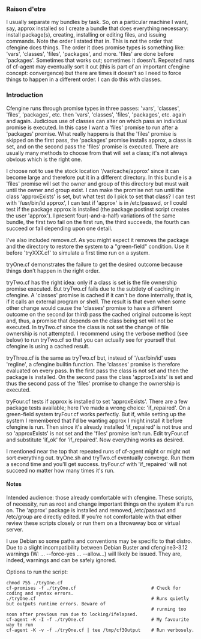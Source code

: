 ### Raison d'etre
I usually separate my bundles by task. So, on a particular machine I want, say, approx installed so I create a bundle that does everything necessary: install package(s), creating, installing or editing files, and issuing commands. Note the order I stated that in. This is not the order that cfengine does things. The order it does promise types is something like: 'vars', 'classes', 'files', 'packages', and more. 'files' are done before 'packages'. Sometimes that works out; sometimes it doesn't. Repeated runs of cf-agent may eventually sort it out (this is part of an important cfengine concept: convergence) but there are times it doesn't so I need to force things to happen in a different order. I can do this with classes.

### Introduction
Cfengine runs through promise types in three passes: 'vars', 'classes', 'files', 'packages', etc. then 'vars', 'classes', 'files', 'packages', etc. again and again. Judicious use of classes can alter on which pass an individual promise is executed. In this case I want a 'files' promise to run after a 'packages' promise. What really happens is that the 'files' promise is skipped on the first pass, the 'packages' promise installs approx, a class is set, and on the second pass the 'files' promise is executed. There are usually many methods to choose from that will set a class; it's not always obvious which is the right one.

I choose not to use the stock location '/var/cache/approx' since it can become large and therefore put it in a different directory. In this bundle is a 'files' promise will set the owner and group of this directory but must wait until the owner and group exist. I can make the promise not run until the class 'approxExists' is set, but what test do I pick to set that class? I can test with '/usr/bin/id approx', I can test if 'approx' is in /etc/passwd, or I could test if the package approx is installed (the package postinst script creates the user 'approx'). I present four(-and-a-half) variations of the same bundle, the first two fail on the first run, the third succeeds, the fourth can succeed or fail depending upon one detail.

I've also included remove.cf. As you might expect it removes the package and the directory to restore the system to a "green-field" condition. Use it before 'tryXXX.cf' to simulate a first time run on a system.

tryOne.cf demonstrates the failure to get the desired outcome because things don't happen in the right order.

tryTwo.cf has the right idea: only if a class is set is the file ownership promise executed. But tryTwo.cf fails due to the subtlety of caching in cfengine. A 'classes' promise is cached if it can't be done internally, that is, if it calls an external program or shell. The result is that even when some other change would cause the 'classes' promise to have a different outcome on the second (or third) pass the cached original outcome is kept and, thus, a promise that depends on the class being set will not be executed. In tryTwo.cf since the class is not set the change of file ownership is not attempted. I recommend using the verbose method (see below) to run tryTwo.cf so that you can actually see for yourself that cfengine is using a cached result.

tryThree.cf is the same as tryTwo.cf but, instead of '/usr/bin/id' uses 'regline', a cfengine builtin function. The 'classes' promise is therefore evaluated on every pass. In the first pass the class is not set and then the package is installed. On the second pass the class 'approxExists' is set and thus the second pass of the 'files' promise to change the ownership is executed.

tryFour.cf tests if approx is installed to set 'approxExists'. There are a few package tests available; here I've made a wrong choice: 'if_repaired'. On a green-field system tryFour.cf works perfectly. But if, while setting up the system I remembered that I'd be wanting approx I might install it before cfengine is run. Then since it's already installed 'if_repaired' is not true and so 'approxExists' is not set and the 'files' promise isn't run. Edit tryFour.cf and substitute 'if_ok' for 'if_repaired'. Now everything works as desired.

I mentioned near the top that repeated runs of cf-agent might or might not sort everything out. tryOne.sh and tryTwo.cf eventually converge. Run them a second time and you'll get success. tryFour.cf with 'if_repaired' will not succeed no matter how many times it's run.

#### Notes
Intended audience: those already comfortable with cfengine. These scripts, of necessity, run as root and change important things on the system it's run on. The 'approx' package is installed and removed, /etc/passwd and /etc/group are directly edited. If you're not comfortable with that either review these scripts closely or run them on a throwaway box or virtual server.

I use Debian so some paths and conventions may be specific to that distro. Due to a slight incompatibility between Debian Buster and cfengine3-3.12 warnings (W: ... --force-yes ... --allow...) will likely be issued. They are, indeed, warnings and can be safely ignored.

Options to run the script:
```
chmod 755 ./tryOne.cf
cf-promises -f ./tryOne.cf                            # Check for coding and syntax errors.
./tryOne.cf                                           # Runs quietly but outputs runtime errors. Beware of 
                                                      # running too soon after previous run due to locking/ifelapsed.
cf-agent -K -I -f ./tryOne.cf                         # My favourite way to run
cf-agent -K -v -f ./tryOne.cf | tee /tmp/cf3Output    # Run verbosely.
```

